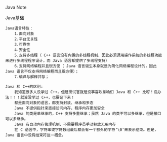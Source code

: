 Java Note

Java基础

    Java语言特性：
        1.面向对象
        2.平台无关性
        3.可靠性
        4.安全性
        5.支持多线程（ C++ 语言没有内置的多线程机制，因此必须调用操作系统的多线程功能来进行多线程程序设计，而 Java 语言却提供了多线程支持）
        6.支持网络编程并且很方便（ Java 语言诞生本身就是为简化网络编程设计的，因此 Java 语言不仅支持网络编程而且很方便）；
        7.编译与解释并存；
        
    Java 和 C++的区别:
        我知道很多人没学过 C++，但是面试官就是没事喜欢拿咱们 Java 和 C++ 比呀！没办法！！！就算没学过 C++，也要记下来！
        都是面向对象的语言，都支持封装、继承和多态
        Java 不提供指针来直接访问内存，程序内存更加安全
        Java 的类是单继承的，C++ 支持多重继承；虽然 Java 的类不可以多继承，但是接口可以多继承。
        Java 有自动内存管理机制，不需要程序员手动释放无用内存
        在 C 语言中，字符串或字符数组最后都会有一个额外的字符‘\0’来表示结束。但是，Java 语言中没有结束符这一概念。